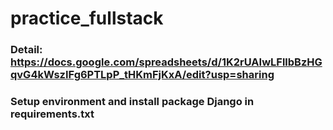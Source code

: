 # practice_fullstack

### Detail: https://docs.google.com/spreadsheets/d/1K2rUAIwLFllbBzHGqvG4kWszIFg6PTLpP_tHKmFjKxA/edit?usp=sharing

### Setup environment and install package Django in requirements.txt